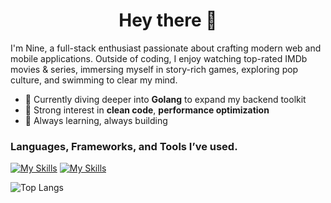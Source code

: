 <h1 align="center">Hey there 👋</h1>

<p align="start">
I'm Nine, a full-stack enthusiast passionate about crafting modern web and mobile applications. Outside of coding, I enjoy watching top-rated IMDb movies & series, immersing myself in story-rich games, exploring pop culture, and swimming to clear my mind.
</p>

- 🚀 Currently diving deeper into **Golang** to expand my backend toolkit
- 🎯 Strong interest in **clean code**, **performance optimization**
- 🧠 Always learning, always building  
  
<p align="left">
</p>

<h3 align="left">Languages, Frameworks, and Tools I’ve used.</h3>

[![My Skills](https://skillicons.dev/icons?i=figma,js,ts,py,go,html,css,react,nextjs,vite,tailwind,flutter,nodejs,express,prisma&perline=15)](https://skillicons.dev)
[![My Skills](https://skillicons.dev/icons?i=supabase,mysql,postgres,mongodb,git,github,pnpm,docker,aws,vim&perline=15)](https://skillicons.dev)

![Top Langs](https://github-readme-stats.vercel.app/api/top-langs/?username=LotteFiber&layout=compact&theme=dark)
